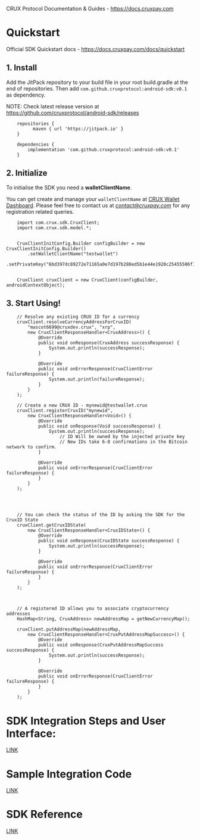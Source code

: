 
CRUX Protocol Documentation & Guides - https://docs.cruxpay.com


# Quickstart

Official SDK Quickstart docs - https://docs.cruxpay.com/docs/quickstart

## 1. Install

Add the JitPack repository to your build file in your root build.gradle at the end of repositories.
Then add `com.github.cruxprotocol:android-sdk:v0.1` as dependency.

NOTE: Check latest release version at https://github.com/cruxprotocol/android-sdk/releases


```
    repositories {
          maven { url 'https://jitpack.io' }
    }

    dependencies {
        implementation 'com.github.cruxprotocol:android-sdk:v0.1'
    }
```

## 2. Initialize

To initialise the SDK you need a **walletClientName**.

You can get create and manage your `walletClientName` at [CRUX Wallet Dashboard](https://cruxpay.com/wallet/dashboard). Please feel free to contact us at *contact@cruxpay.com* for any registration related queries.

```
    import com.crux.sdk.CruxClient;
    import com.crux.sdk.model.*;


    CruxClientInitConfig.Builder configBuilder = new CruxClientInitConfig.Builder()
        .setWalletClientName("testwallet")
        .setPrivateKey("6bd397dc89272e71165a0e7d197b288ed5b1e44e1928c25455506f1968f");


    CruxClient cruxClient = new CruxClient(configBuilder, androidContextObject);
```


## 3. Start Using!

```
    // Resolve any existing CRUX ID for a currency
    cruxClient.resolveCurrencyAddressForCruxID(
        "mascot6699@cruxdev.crux", "xrp",
        new CruxClientResponseHandler<CruxAddress>() {
            @Override
            public void onResponse(CruxAddress successResponse) {
                System.out.println(successResponse);
            }

            @Override
            public void onErrorResponse(CruxClientError failureResponse) {
                System.out.println(failureResponse);
            }
        }
    );

    // Create a new CRUX ID - mynewid@testwallet.crux
    cruxClient.registerCruxID("mynewid",
        new CruxClientResponseHandler<Void>() {
            @Override
            public void onResponse(Void successResponse) {
                System.out.println(successResponse);
                    // ID Will be owned by the injected private key
                    // New IDs take 6-8 confirmations in the Bitcoin network to confirm.
            }

            @Override
            public void onErrorResponse(CruxClientError failureResponse) {
            }
        }
    );




    // You can check the status of the ID by asking the SDK for the CruxID State
    cruxClient.getCruxIDState(
        new CruxClientResponseHandler<CruxIDState>() {
            @Override
            public void onResponse(CruxIDState successResponse) {
                System.out.println(successResponse);
            }

            @Override
            public void onErrorResponse(CruxClientError failureResponse) {
            }
        }
    );



    // A registered ID allows you to associate cryptocurrency addresses
    HashMap<String, CruxAddress> newAddressMap = getNewCurrencyMap();

    cruxClient.putAddressMap(newAddressMap,
        new CruxClientResponseHandler<CruxPutAddressMapSuccess>() {
            @Override
            public void onResponse(CruxPutAddressMapSuccess successResponse) {
                System.out.println(successResponse);
            }

            @Override
            public void onErrorResponse(CruxClientError failureResponse) {
            }
        }
    );
```


# SDK Integration Steps and User Interface:

[LINK](https://docs.cruxpay.com/docs/integration-dev-plan)

# Sample Integration Code

[LINK](https://github.com/cruxprotocol/android-sdk/blob/add-readme/app/src/main/java/com/example/liquid_test_2/MainActivity.java#L45)

# SDK Reference

[LINK](#)